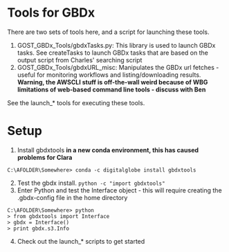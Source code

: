 # Tools for GBDx
There are two sets of tools here, and a script for launching these tools.
1. GOST_GBDx_Tools/gbdxTasks.py: This library is used to launch GBDx tasks. See createTasks to launch GBDx tasks that are based on the output script from Charles' searching script
2. GOST_GBDx_Tools/gbdxURL_misc: Manipulates the GBDx url fetches - useful for monitoring workflows and listing/downloading results. **Warning, the AWSCLI stuff is off-the-wall weird because of WBG limitations of web-based command line tools - discuss with Ben**

See the launch_* tools for executing these tools.

# Setup
1. Install gbdxtools **in a new conda environment, this has caused problems for Clara**
```
C:\AFOLDER\Somewhere> conda -c digitalglobe install gbdxtools
```
2. Test the gbdx install. 
`python -c "import gbdxtools"`
3. Enter Python and test the Interface object - this will require creating the .gbdx-config file in the home directory
```
C:\AFOLDER\Somewhere> python
> from gbdxtools import Interface
> gbdx = Interface()
> print gbdx.s3.Info
```
4. Check out the launch_* scripts to get started
